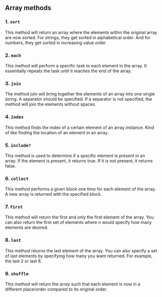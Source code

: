 ## Array methods

### 1. `sort`

This method will return an array where the elements within the original array are now sorted. For strings, they get sorted in alphabetical order. And for numbers, they get sorted in increasing value order

### 2. `each`

This method will perform a specific task to each element in the array. It essentially repeats the task until it reaches the end of the array.

### 3. `join`

The method join will bring together the elements of an array into one single string. A separator should be specified. If a separator is not specified, the method will join the elements without spaces.

### 4. `index`

This method finds the index of a certain element of an array instance. Kind of like finding the location of an element in an array.

### 5. `include?`

This method is used to determine if a specific element is present in an array. If the element is present, it returns true. If it is not present, it returns false.

### 6. `collect`

This method performs a given block one time for each element of the array. A new array is returned with the specified block.

### 7. `first`

This method will return the first and only the first element of the array. You can also return the first set of elements where n would specify how many elements are desired.

### 8. `last`

This method returns the last element of the array. You can also specify a set of last elements by specifying how many you want returned. For example, the last 2 or last 8.

### 9. `shuffle`

This method will return the array such that each element is now in a different place/order compared to its original order. 
